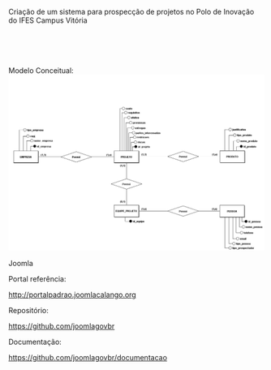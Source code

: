 Criação de um sistema para prospecção de projetos no Polo de Inovação do IFES Campus Vitória<br><br><br><br><br>

Modelo Conceitual:
![Alt text](arquivos/modelo_conceitual_pp_ifes.PNG)





Joomla

Portal referência: 

http://portalpadrao.joomlacalango.org 
 
Repositório:

https://github.com/joomlagovbr
 
Documentação:

https://github.com/joomlagovbr/documentacao
